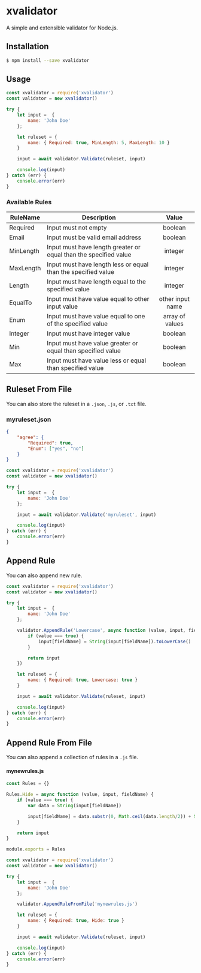 # xvalidator
A simple and extensible validator for Node.js.

## Installation
```bash
$ npm install --save xvalidator
```

## Usage
```js
const xvalidator = require('xvalidator')
const validator = new xvalidator()

try {
    let input =  {
        name: 'John Doe'
    };

    let ruleset = {
        name: { Required: true, MinLength: 5, MaxLength: 10 }
    }

    input = await validator.Validate(ruleset, input)

    console.log(input)
} catch (err) {
    console.error(err)
}
```

### Available Rules
| RuleName  |      Description                                                  |  Value            |
|-----------|-------------------------------------------------------------------|:-----------------:|
| Required  | Input must not empty                                              | boolean           |
| Email     | Input must be valid email address                                 | boolean           |
| MinLength | Input must have length greater or equal than the specified value  | integer           |
| MaxLength | Input must have length less or equal than the specified value     | integer           |
| Length    | Input must have length equal to the specified value               | integer           |
| EqualTo   | Input must have value equal to other input value                  | other input name  |
| Enum      | Input must have value equal to one of the specified value         | array of values   |
| Integer   | Input must have integer value                                     | boolean           |
| Min       | Input must have value greater or equal than specified value       | boolean           |
| Max       | Input must have value less or equal than specified value          | boolean           |


## Ruleset From File
You can also store the ruleset in a ```.json```, ```.js```, or ```.txt``` file.

### myruleset.json
```json
{
    "agree": {
        "Required": true,
        "Enum": ["yes", "no"]
    }
}

```

```js
const xvalidator = require('xvalidator')
const validator = new xvalidator()

try {
    let input =  {
        name: 'John Doe'
    };

    input = await validator.Validate('myruleset', input)

    console.log(input)
} catch (err) {
    console.error(err)
}
```
## Append Rule
You can also append new rule.
```js
const xvalidator = require('xvalidator')
const validator = new xvalidator()

try {
    let input =  {
        name: 'John Doe'
    };

    validator.AppendRule('Lowercase', async function (value, input, fieldName) {
        if (value === true) {
            input[fieldName] = String(input[fieldName]).toLowerCase()
        }

        return input
    })

    let ruleset = {
        name: { Required: true, Lowercase: true }
    }

    input = await validator.Validate(ruleset, input)

    console.log(input)
} catch (err) {
    console.error(err)
}
```

## Append Rule From File
You can also append a collection of rules in a ```.js``` file.
#### mynewrules.js
```js
const Rules = {}

Rules.Hide = async function (value, input, fieldName) {
    if (value === true) {
        var data = String(input[fieldName])

        input[fieldName] = data.substr(0, Math.ceil(data.length/2)) + String('*').repeat(Math.floor(data.length/2)) 
    }

    return input
}

module.exports = Rules
```

```js
const xvalidator = require('xvalidator')
const validator = new xvalidator()

try {
    let input =  {
        name: 'John Doe'
    };

    validator.AppendRuleFromFile('mynewrules.js')

    let ruleset = {
        name: { Required: true, Hide: true }
    }

    input = await validator.Validate(ruleset, input)

    console.log(input)
} catch (err) {
    console.error(err)
}
```
